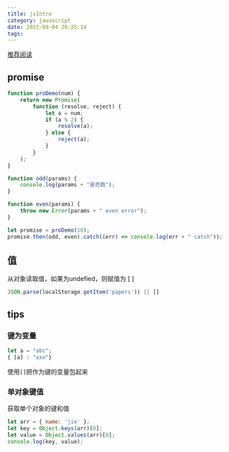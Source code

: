 ```yaml
---
title: jsIntro
category: javascript
date: 2022-09-04 20:25:14
tags:
---
```






[推荐阅读](https://zh.javascript.info/)

## promise

```javascript
function proDemo(num) {
    return new Promise(
        function (resolve, reject) {
            let a = num;
            if (a % 2) {
                resolve(a);
            } else {
                reject(a);
            }
        }
    );
}

function odd(params) {
    console.log(params + "是奇数");
}

function even(params) {
    throw new Error(params + " even error");
}

let promise = proDemo(10);
promise.then(odd, even).catch((err) => console.log(err + " catch"));
```



## 值

从对象读取值，如果为undefied，则赋值为 [ ]

```javascript
JSON.parse(localStorage.getItem('papers')) || []
```



## tips

### 键为变量

```javascript
let a = "abc";
{ [a] : "xxx"}
```

使用`[]`把作为键的变量包起来



### 单对象键值

获取单个对象的键和值

```javascript
let arr = { name: 'jie' };
let key = Object.keys(arr)[0];
let value = Object.values(arr)[0];
console.log(key, value);
```

